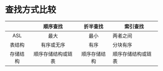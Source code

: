 # 查找方式比较

|       |顺序查找       |折半查找       |索引查找     
|:------: |:--------------:|:--------------:|-------------
|ASL    |最大           |最小          |两者之间
|表结构  |有序或无序     |有序          |分块有序
|存储结构|顺序存储结构或链表|顺序存储结构|顺序存储结构或链表
